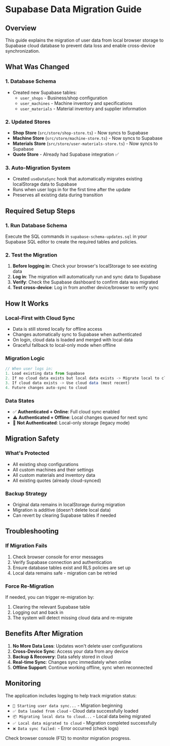 # Supabase Data Migration Guide

## Overview

This guide explains the migration of user data from local browser storage to Supabase cloud database to prevent data loss and enable cross-device synchronization.

## What Was Changed

### 1. Database Schema
- Created new Supabase tables:
  - `user_shops` - Business/shop configuration
  - `user_machines` - Machine inventory and specifications
  - `user_materials` - Material inventory and supplier information

### 2. Updated Stores
- **Shop Store** (`src/store/shop-store.ts`) - Now syncs to Supabase
- **Machine Store** (`src/store/machine-store.ts`) - Now syncs to Supabase  
- **Materials Store** (`src/store/user-materials-store.ts`) - Now syncs to Supabase
- **Quote Store** - Already had Supabase integration ✅

### 3. Auto-Migration System
- Created `useDataSync` hook that automatically migrates existing localStorage data to Supabase
- Runs when user logs in for the first time after the update
- Preserves all existing data during transition

## Required Setup Steps

### 1. Run Database Schema
Execute the SQL commands in `supabase-schema-updates.sql` in your Supabase SQL editor to create the required tables and policies.

### 2. Test the Migration
1. **Before logging in**: Check your browser's localStorage to see existing data
2. **Log in**: The migration will automatically run and sync data to Supabase
3. **Verify**: Check the Supabase dashboard to confirm data was migrated
4. **Test cross-device**: Log in from another device/browser to verify sync

## How It Works

### Local-First with Cloud Sync
- Data is still stored locally for offline access
- Changes automatically sync to Supabase when authenticated  
- On login, cloud data is loaded and merged with local data
- Graceful fallback to local-only mode when offline

### Migration Logic
```javascript
// When user logs in:
1. Load existing data from Supabase
2. If no cloud data exists but local data exists -> Migrate local to cloud
3. If cloud data exists -> Use cloud data (most recent)
4. Future changes auto-sync to cloud
```

### Data States
- ✅ **Authenticated + Online**: Full cloud sync enabled
- ⚠️ **Authenticated + Offline**: Local changes queued for next sync
- 📱 **Not Authenticated**: Local-only storage (legacy mode)

## Migration Safety

### What's Protected
- All existing shop configurations
- All custom machines and their settings
- All custom materials and inventory data
- All existing quotes (already cloud-synced)

### Backup Strategy
- Original data remains in localStorage during migration
- Migration is additive (doesn't delete local data)
- Can revert by clearing Supabase tables if needed

## Troubleshooting

### If Migration Fails
1. Check browser console for error messages
2. Verify Supabase connection and authentication
3. Ensure database tables exist and RLS policies are set up
4. Local data remains safe - migration can be retried

### Force Re-Migration
If needed, you can trigger re-migration by:
1. Clearing the relevant Supabase table
2. Logging out and back in
3. The system will detect missing cloud data and re-migrate

## Benefits After Migration

1. **No More Data Loss**: Updates won't delete user configurations
2. **Cross-Device Sync**: Access your data from any device
3. **Backup & Recovery**: Data safely stored in cloud
4. **Real-time Sync**: Changes sync immediately when online
5. **Offline Support**: Continue working offline, sync when reconnected

## Monitoring

The application includes logging to help track migration status:
- `🔄 Starting user data sync...` - Migration beginning
- `✅ Data loaded from cloud` - Cloud data successfully loaded
- `📦 Migrating local data to cloud...` - Local data being migrated
- `✅ Local data migrated to cloud` - Migration completed successfully
- `❌ Data sync failed:` - Error occurred (check logs)

Check browser console (F12) to monitor migration progress.